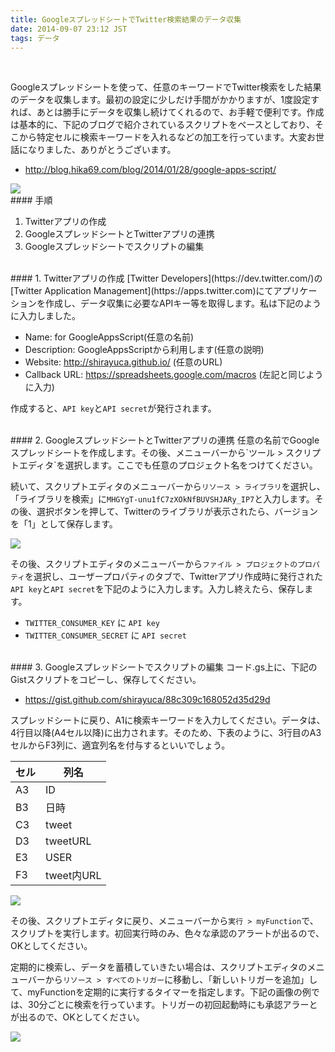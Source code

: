 ```yaml
---
title: GoogleスプレッドシートでTwitter検索結果のデータ収集
date: 2014-09-07 23:12 JST
tags: データ
---
```


<br />

Googleスプレッドシートを使って、任意のキーワードでTwitter検索をした結果のデータを収集します。最初の設定に少しだけ手間がかかりますが、1度設定すれば、あとは勝手にデータを収集し続けてくれるので、お手軽で便利です。作成は基本的に、下記のブログで紹介されているスクリプトをベースとしており、そこから特定セルに検索キーワードを入れるなどの加工を行っています。大変お世話になりました、ありがとうございます。

- http://blog.hika69.com/blog/2014/01/28/google-apps-script/


<img src="http://shirayuca.github.io/blog/2014/09/07/twitter-data/twitter1.png">


<br />
#### 手順

1. Twitterアプリの作成
2. GoogleスプレッドシートとTwitterアプリの連携
3. Googleスプレッドシートでスクリプトの編集


<br />
#### 1. Twitterアプリの作成
[Twitter Developers](https://dev.twitter.com/)の[Twitter Application Management](https://apps.twitter.com)にてアプリケーションを作成し、データ収集に必要なAPIキー等を取得します。私は下記のように入力しました。

- Name: for GoogleAppsScript(任意の名前)
- Description: GoogleAppsScriptから利用します(任意の説明)
- Website: http://shirayuca.github.io/ (任意のURL)
- Callback URL: https://spreadsheets.google.com/macros (左記と同じように入力)

作成すると、`API key`と`API secret`が発行されます。


<br />
#### 2. GoogleスプレッドシートとTwitterアプリの連携
任意の名前でGoogleスプレッドシートを作成します。その後、メニューバーから`ツール > スクリプトエディタ`を選択します。ここでも任意のプロジェクト名をつけてください。

続いて、スクリプトエディタのメニューバーから`リソース > ライブラリ`を選択し、「ライブラリを検索」に`MHGYgT-unu1fC7zXOkNfBUVSHJARy_IP7`と入力します。その後、選択ボタンを押して、Twitterのライブラリが表示されたら、バージョンを「1」として保存します。

<img src="http://shirayuca.github.io/blog/2014/09/07/twitter-data/twitter2.png">

その後、スクリプトエディタのメニューバーから`ファイル > プロジェクトのプロパティ`を選択し、ユーザープロパティのタブで、Twitterアプリ作成時に発行された`API key`と`API secret`を下記のように入力します。入力し終えたら、保存します。

- `TWITTER_CONSUMER_KEY` に `API key`
- `TWITTER_CONSUMER_SECRET` に `API secret`


<br />
#### 3. Googleスプレッドシートでスクリプトの編集
コード.gs上に、下記のGistスクリプトをコピーし、保存してください。

- https://gist.github.com/shirayuca/88c309c168052d35d29d

スプレッドシートに戻り、A1に検索キーワードを入力してください。データは、4行目以降(A4セル以降)に出力されます。そのため、下表のように、3行目のA3セルからF3列に、適宜列名を付与するといいでしょう。

|	セル	|	列名	|
|-----------|------------|
|	A3	|	ID	|
|	B3	|	日時	|
|	C3	|	tweet	|
|	D3	|	tweetURL	|
|	E3	|	USER	|
|	F3	|	tweet内URL	|

<img src="http://shirayuca.github.io/blog/2014/09/07/twitter-data/twitter3.png">

その後、スクリプトエディタに戻り、メニューバーから`実行 > myFunction`で、スクリプトを実行します。初回実行時のみ、色々な承認のアラートが出るので、OKとしてください。

定期的に検索し、データを蓄積していきたい場合は、スクリプトエディタのメニューバーから`リソース > すべてのトリガー`に移動し、「新しいトリガーを追加」して、myFunctionを定期的に実行するタイマーを指定します。下記の画像の例では、30分ごとに検索を行っています。トリガーの初回起動時にも承認アラーとが出るので、OKとしてください。

<img src="http://shirayuca.github.io/blog/2014/09/07/twitter-data/twitter4.png">

<br />